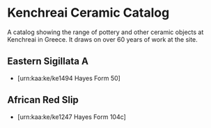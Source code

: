 # Kenchreai Ceramic Catalog

A catalog showing the range of pottery and other ceramic objects at Kenchreai in Greece. It draws on over 60 years of work at the site.

## Eastern Sigillata A
- [urn:kaa:ke/ke1494 Hayes Form 50]

## African Red Slip
- [urn:kaa:ke/ke1247 Hayes Form 104c]
